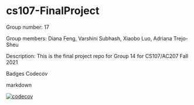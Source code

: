 # cs107-FinalProject
Group number: 17

Group members: Diana Feng, Varshini Subhash, Xiaobo Luo, Adriana Trejo-Sheu

Description: This is the final project repo for Group 14 for CS107/AC207 Fall 2021

Badges
Codecov

markdown

[![codecov](https://codecov.io/gh/cs107-creativename/cs107-FinalProject/branch/main/graph/badge.svg?token=MRY6K1IADM)](https://codecov.io/gh/cs107-creativename/cs107-FinalProject)

    
